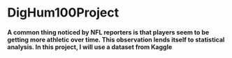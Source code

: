 # DigHum100Project

#### A common thing noticed by NFL reporters is that players seem to be getting more athletic over time. This observation lends itself to statistical analysis. In this project, I will use a dataset from Kaggle

